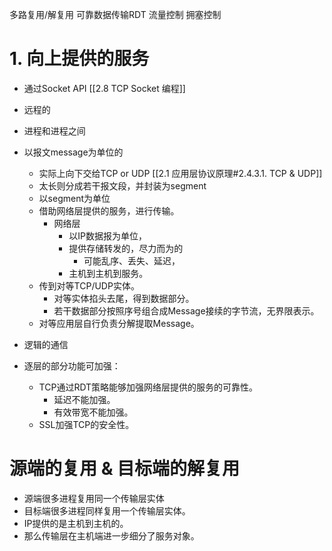 多路复用/解复用
可靠数据传输RDT
流量控制
拥塞控制

# 1. 向上提供的服务
- 通过Socket API [[2.8 TCP Socket 编程]]
- 远程的
- 进程和进程之间
- 以报文message为单位的
	- 实际上向下交给TCP or UDP [[2.1 应用层协议原理#2.4.3.1. TCP & UDP]]
	- 太长则分成若干报文段，并封装为segment
	- 以segment为单位
	- 借助网络层提供的服务，进行传输。
		- 网络层
			- 以IP数据报为单位，
			- 提供存储转发的，尽力而为的
				- 可能乱序、丢失、延迟，
			- 主机到主机到服务。
	- 传到对等TCP/UDP实体。
		- 对等实体掐头去尾，得到数据部分。
		- 若干数据部分按照序号组合成Message接续的字节流，无界限表示。
	- 对等应用层自行负责分解提取Message。
- 逻辑的通信

- 逐层的部分功能可加强：
	- TCP通过RDT策略能够加强网络层提供的服务的可靠性。
		- 延迟不能加强。
		- 有效带宽不能加强。
	- SSL加强TCP的安全性。

# 源端的复用 & 目标端的解复用
- 源端很多进程复用同一个传输层实体
- 目标端很多进程同样复用一个传输层实体。
- IP提供的是主机到主机的。
- 那么传输层在主机端进一步细分了服务对象。

# 